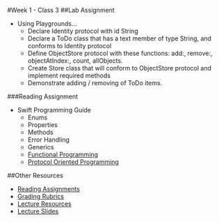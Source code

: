 #Week 1 - Class 3
##Lab Assignment
* Using Playgrounds…
  * Declare Identity protocol with id String
  * Declare a ToDo class that has a text member of type String, and conforms to Identity protocol
  * Define ObjectStore protocol with these functions: add:, remove:, objectAtIndex:, count, allObjects.
  * Create Store class that will conform to ObjectStore protocol and implement required methods
  * Demonstrate adding / removing of ToDo items.

###Reading Assignment
* Swift Programming Guide
  * Enums
  * Properties
  * Methods
  * Error Handling
  * Generics
  * [Functional Programming](https://www.raywenderlich.com/82599/swift-functional-programming-tutorial)
  * [Protocol Oriented Programming](https://developer.apple.com/videos/play/wwdc2015/408/)

##Other Resources
* [Reading Assignments](../../Resources/ra-grading-standard/)
* [Grading Rubrics](../../Resources/)
* [Lecture Resources](lecture/)
* [Lecture Slides](https://www.icloud.com/keynote/000c81ghNQmttrE6AJQjFIRzw#Week1_Day3)
